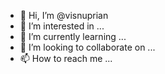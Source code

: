 - 👋 Hi, I’m @visnuprian
- 👀 I’m interested in ...
- 🌱 I’m currently learning ...
- 💞️ I’m looking to collaborate on ...
- 📫 How to reach me ...

<!---
visnuprian/visnuprian is a ✨ special ✨ repository because its `README.md` (this file) appears on your GitHub profile.
You can click the Preview link to take a look at your changes.
--->
